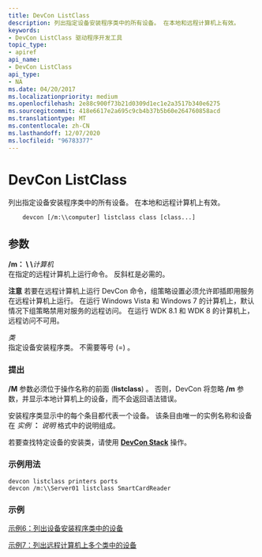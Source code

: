 ```yaml
---
title: DevCon ListClass
description: 列出指定设备安装程序类中的所有设备。 在本地和远程计算机上有效。
keywords:
- DevCon ListClass 驱动程序开发工具
topic_type:
- apiref
api_name:
- DevCon ListClass
api_type:
- NA
ms.date: 04/20/2017
ms.localizationpriority: medium
ms.openlocfilehash: 2e88c900f73b21d0309d1ec1e2a3517b340e6275
ms.sourcegitcommit: 418e6617e2a695c9cb4b37b5b60e264760858acd
ms.translationtype: MT
ms.contentlocale: zh-CN
ms.lasthandoff: 12/07/2020
ms.locfileid: "96783377"
---
```

# <a name="devcon-listclass"></a>DevCon ListClass


列出指定设备安装程序类中的所有设备。 在本地和远程计算机上有效。

```
    devcon [/m:\\computer] listclass class [class...] 
```

## <a name="span-idddk_devcon_listclass_toolsspanspan-idddk_devcon_listclass_toolsspanparameters"></a><span id="ddk_devcon_listclass_tools"></span><span id="DDK_DEVCON_LISTCLASS_TOOLS"></span>参数


<span id="________m___computer______"></span><span id="________M___COMPUTER______"></span>**/m： \\ \\**<em>计算机</em>   
在指定的远程计算机上运行命令。 反斜杠是必需的。

**注意**   若要在远程计算机上运行 DevCon 命令，组策略设置必须允许即插即用服务在远程计算机上运行。 在运行 Windows Vista 和 Windows 7 的计算机上，默认情况下组策略禁用对服务的远程访问。 在运行 WDK 8.1 和 WDK 8 的计算机上，远程访问不可用。



<span id="_______class______"></span><span id="_______CLASS______"></span>*类*   
指定设备安装程序类。 不需要等号 (=) 。

### <a name="span-idcommentsspanspan-idcommentsspancomments"></a><span id="comments"></span><span id="COMMENTS"></span>提出

**/M** 参数必须位于操作名称的前面 (**listclass**) 。 否则，DevCon 将忽略 **/m** 参数，并显示本地计算机上的设备，而不会返回语法错误。

安装程序类显示中的每个条目都代表一个设备。 该条目由唯一的实例名称和设备在 *实例* **：** *说明* 格式中的说明组成。

若要查找特定设备的安装类，请使用 [**DevCon Stack**](devcon-stack.md) 操作。

### <a name="span-idsample_usagespanspan-idsample_usagespansample-usage"></a><span id="sample_usage"></span><span id="SAMPLE_USAGE"></span>示例用法

```
devcon listclass printers ports
devcon /m:\\Server01 listclass SmartCardReader
```

### <a name="span-idexamplesspanspan-idexamplesspanexamples"></a><span id="examples"></span><span id="EXAMPLES"></span>示例

[示例6：列出设备安装程序类中的设备](devcon-examples.md#ddk_example_6_list_the_devices_in_a_device_setup_class_tools)

[示例7：列出远程计算机上多个类中的设备](devcon-examples.md#ddk_example_7_list_the_devices_in_multiple_classes_on_a_remote_compute)









